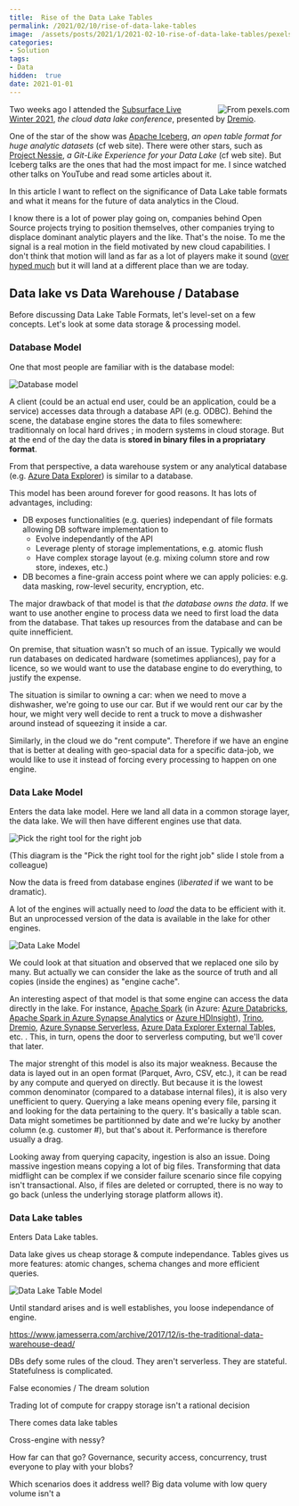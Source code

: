 ```yaml
---
title:  Rise of the Data Lake Tables
permalink: /2021/02/10/rise-of-data-lake-tables
image:  /assets/posts/2021/1/2021-02-10-rise-of-data-lake-tables/pexels-caio-3322008.jpg
categories:
- Solution
tags:
- Data
hidden:  true
date: 2021-01-01
---
```

<img style="float:right;padding-left:20px;" title="From pexels.com" src="/assets/posts/2021/1/2021-02-10-rise-of-data-lake-tables/pexels-caio-3322008.jpg" />

Two weeks ago I attended the [Subsurface Live Winter 2021](https://subsurfaceconf.com/winter2021), *the cloud data lake conference*, presented by [Dremio](https://www.dremio.com/).

One of the star of the show was [Apache Iceberg](https://iceberg.apache.org/), *an open table format for huge analytic datasets* (cf web site).  There were other stars, such as [Project Nessie](https://projectnessie.org/), *a Git-Like Experience for your Data Lake* (cf web site).  But Iceberg talks are the ones that had the most impact for me.  I since watched other talks on YouTube and read some articles about it.

In this article I want to reflect on the significance of Data Lake table formats and what it means for the future of data analytics in the Cloud.

I know there is a lot of power play going on, companies behind Open Source projects trying to position themselves, other companies trying to displace dominant analytic players and the like.  That's the noise.  To me the signal is a real motion in the field motivated by new cloud capabilities.  I don't think that motion will land as far as a lot of players make it sound ([over hyped much](https://en.wikipedia.org/wiki/Hype_cycle?) but it will land at a different place than we are today.

## Data lake vs Data Warehouse / Database

Before discussing Data Lake Table Formats, let's level-set on a few concepts.  Let's look at some data storage & processing model.

### Database Model

One that most people are familiar with is the database model:

![Database model](/assets/posts/2021/1/2021-02-10-rise-of-data-lake-tables/db.png)

A client (could be an actual end user, could be an application, could be a service) accesses data through a database API (e.g. ODBC).  Behind the scene, the database engine stores the data to files somewhere:  traditionnaly on local hard drives ; in modern systems in cloud storage.  But at the end of the day the data is **stored in binary files in a propriatary format**.

From that perspective, a data warehouse system or any analytical database (e.g. [Azure Data Explorer](https://vincentlauzon.com/2020/02/19/azure-data-explorer-kusto)) is similar to a database.

This model has been around forever for good reasons.  It has lots of advantages, including:

* DB exposes functionalities (e.g. queries) independant of file formats allowing DB software implementation to
    * Evolve independantly of the API
    * Leverage plenty of storage implementations, e.g. atomic flush
    * Have complex storage layout (e.g. mixing column store and row store, indexes, etc.)
* DB becomes a fine-grain access point where we can apply policies:  e.g. data masking, row-level security, encryption, etc.

The major drawback of that model is that *the database owns the data*.  If we want to use another engine to process data we need to first load the data from the database.  That takes up resources from the database and can be quite innefficient.

On premise, that situation wasn't so much of an issue.  Typically we would run databases on dedicated hardware (sometimes appliances), pay for a licence, so we would want to use the database engine to do everything, to justify the expense.

The situation is similar to owning a car:  when we need to move a dishwasher, we're going to use our car.  But if we would rent our car by the hour, we might very well decide to rent a truck to move a dishwasher around instead of squeezing it inside a car.

Similarly, in the cloud we do "rent compute".  Therefore if we have an engine that is better at dealing with geo-spacial data for a specific data-job, we would like to use it instead of forcing every processing to happen on one engine.

### Data Lake Model

Enters the data lake model.  Here we land all data in a common storage layer, the data lake.  We will then have different engines use that data.

![Pick the right tool for the right job](/assets/posts/2021/1/2021-02-10-rise-of-data-lake-tables/right-tool.png)

(This diagram is the "Pick the right tool for the right job" slide I stole from a colleague)

Now the data is freed from database engines (*liberated* if we want to be dramatic).

A lot of the engines will actually need to *load* the data to be efficient with it.  But an unprocessed version of the data is available in the lake for other engines.

![Data Lake Model](/assets/posts/2021/1/2021-02-10-rise-of-data-lake-tables/data-lake.png)

We could look at that situation and observed that we replaced one silo by many.  But actually we can consider the lake as the source of truth and all copies (inside the engines) as "engine cache".

An interesting aspect of that model is that some engine can access the data directly in the lake.  For instance, [Apache Spark](http://spark.apache.org/) (in Azure:  [Azure Databricks](https://docs.microsoft.com/en-us/azure/databricks/scenarios/what-is-azure-databricks), [Apache Spark in Azure Synapse Analytics](https://docs.microsoft.com/en-us/azure/synapse-analytics/spark/apache-spark-overview) or [Azure HDInsight](https://docs.microsoft.com/en-us/azure/hdinsight/)), [Trino](https://trino.io/), [Dremio](https://www.dremio.com/), [Azure Synapse Serverless](https://docs.microsoft.com/en-us/azure/synapse-analytics/sql/on-demand-workspace-overview), [Azure Data Explorer External Tables](https://docs.microsoft.com/en-us/azure/data-explorer/kusto/query/schema-entities/externaltables), etc.  .  This, in turn, opens the door to serverless computing, but we'll cover that later.

The major strenght of this model is also its major weakness.  Because the data is layed out in an open format (Parquet, Avro, CSV, etc.), it can be read by any compute and queryed on directly.  But because it is the lowest common denominator (compared to a database internal files), it is also very unefficient to query.  Querying a lake means opening every file, parsing it and looking for the data pertaining to the query.  It's basically a table scan.  Data might sometimes be partitionned by date and we're lucky by another column (e.g. customer #), but that's about it.  Performance is therefore usually a drag.

Looking away from querying capacity, ingestion is also an issue.  Doing massive ingestion means copying a lot of big files.  Transforming that data midflight can be complex if we consider failure scenario since file copying isn't transactional.  Also, if files are deleted or corrupted, there is no way to go back (unless the underlying storage platform allows it).

### Data Lake tables

Enters Data Lake tables.

Data lake gives us cheap storage & compute independance.  Tables gives us more features:  atomic changes, schema changes and more efficient queries.

![Data Lake Table Model](/assets/posts/2021/1/2021-02-10-rise-of-data-lake-tables/data-lake-table.png)

Until standard arises and is well establishes, you loose independance of engine.

https://www.jamesserra.com/archive/2017/12/is-the-traditional-data-warehouse-dead/

DBs defy some rules of the cloud.  They aren't serverless.  They are stateful.  Statefulness is complicated.

False economies / The dream solution

Trading lot of compute for crappy storage isn't a rational decision

There comes data lake tables

Cross-engine with nessy?

How far can that go?  Governance, security access, concurrency, trust everyone to play with your blobs?

Which scenarios does it address well?  Big data volume with low query volume isn't a